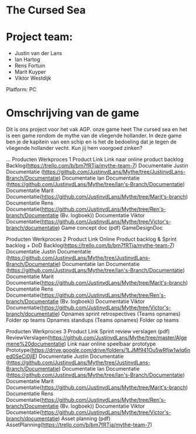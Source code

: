 # The Cursed Sea

# Project team:
* Justin van der Lans
* Ian Hartog
* Rens Fortuin
* Marit Kuyper
* Viktor Westdijk

Platform: PC

# Omschrijving van de game
Dit is ons project voor het vak AGP. onze game heet The cursed sea en het is een game rondom de mythe van de vliegende hollander. In deze game ben je de kapitein van een schip en is het de bedoeling dat je tegen de vliegende hollander vecht. Kun jij hem voorgoed zinken?

...
Producten Werkproces 1
Product 	Link
Link naar online product backlog  	Backlog(https://trello.com/b/bm7fRTja/mythe-team-7)
Documentatie Justin Documentatie (https://github.com/JustinvdLans/Mythe/tree/JustinvdLans-Branch/Documentatie)
Documentatie Ian Documentatie  (https://github.com/JustinvdLans/Mythe/tree/Ian's-Branch/Documentatie)
Documentatie Marit 	Documentatie(https://github.com/JustinvdLans/Mythe/tree/Marit's-branch)
Documentatie Rens 	Documentatie(https://github.com/JustinvdLans/Mythe/tree/Ren's-branch/Documentatie (Bv. logboek))
Documentatie Viktor 	Documentatie(https://github.com/JustinvdLans/Mythe/tree/Victor's-branch/documentatie)
Game concept doc (pdf) 	GameDesignDoc
	
Producten Werkproces 2
Product 	Link
Online Product backlog & Sprint backlog + DoD 	Backlog(https://trello.com/b/bm7fRTja/mythe-team-7)
Documentatie Justin Documentatie (https://github.com/JustinvdLans/Mythe/tree/JustinvdLans-Branch/Documentatie)
Documentatie Ian Documentatie  (https://github.com/JustinvdLans/Mythe/tree/Ian's-Branch/Documentatie)
Documentatie Marit 	Documentatie(https://github.com/JustinvdLans/Mythe/tree/Marit's-branch)
Documentatie Rens 	Documentatie(https://github.com/JustinvdLans/Mythe/tree/Ren's-branch/Documentatie (Bv. logboek))
Documentatie Viktor 	Documentatie(https://github.com/JustinvdLans/Mythe/tree/Victor's-branch/documentatie)
Opnames sprint retrospectives (Teams opnames) 	Folder op teams
Opnames standups (Teams opnames) 	Folder op teams
	
Producten Werkproces 3
Product 	Link
Sprint review verslagen (pdf) 	ReviewVerslagen(https://github.com/JustinvdLans/Mythe/tree/master/Algemene%20documentatie)
Link naar online speelbaar prototype 	Prototype(https://drive.google.com/drive/folders/1LJMf941Ou5wRfjw1wlq6ned0SeCi0jlE)
Documentatie Justin Documentatie (https://github.com/JustinvdLans/Mythe/tree/JustinvdLans-Branch/Documentatie)
Documentatie Ian Documentatie  (https://github.com/JustinvdLans/Mythe/tree/Ian's-Branch/Documentatie)
Documentatie Marit 	Documentatie(https://github.com/JustinvdLans/Mythe/tree/Marit's-branch)
Documentatie Rens 	Documentatie(https://github.com/JustinvdLans/Mythe/tree/Ren's-branch/Documentatie (Bv. logboek))
Documentatie Viktor 	Documentatie(https://github.com/JustinvdLans/Mythe/tree/Victor's-branch/documentatie)
Asset planning (pdf) 	AssetPlanning(https://trello.com/b/bm7fRTja/mythe-team-7)
